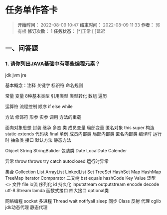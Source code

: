 [//]: # (注释
  Date: 2022-08-10 14:19:36
  LastEditors: gyg
  LastEditTime: 2022-08-10 14:52:31
  FilePath: \note\markdown\郭有根-第二十四章作业.md
)

# 任务单作答卡

>**开始时间：** 2022-08-09 10:47 **结束时间：** 2022-08-09 11:33
**作者：** 郭有根 **修订次数：** 1 **任务状态：** [*]正常 [ ]延迟

## 一、问答题

### 1. 请你列出JAVA基础中有哪些编程元素？

jdk jvm jre 

基本概念：注释 关键字 标识符 命名规则

常量 变量  8种基本类型 引用类型 类型转化 数组 遍历

运算符  流程控制  顺序 if else while  

方法 修饰符 形参 实参 调用 方法的重载

面向对象思想 封装 继承 多态 类  成员变量 局部变量 匿名对象  this super 构造  static extends 代码块  final 单例 成员内部类 局部内部类 匿名内部类 编译时 运行时 抽象类 接口 默认方法 静态方法 

Objcet String StringBulider 包装类 Date LocalDate Calender 

异常 throw throws try catch autoclosed 运行时异常 

集合 Collection List ArrayList LinkedList Set TreeSet HashSet  Map HashMap TreeMap iterator Comparator 二叉树 bst  equals hashCode Key Value
泛型 <> 文件 file io流 序列化 id  持久化  inputstream outputstream  encode decode utf-8 Stream lamda 函数式接口 四大接口 optional类 

网络编程 socket 多进程 Thread wait notifyall sleep 同步 Class 反射 代理 cglib jdk动态代理 静态代理 